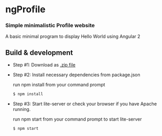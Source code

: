 # ngProfile
### Simple minimalistic Profile website


A basic minimal program to display Hello World using Angular 2

## Build & development
- Step #1: Download as [.zip file](https://github.com/ganesh35/ngProfile/archive/master.zip)
- Step #2: Install necessary dependencies from package.json
    
    run npm install from your command prompt
    ```sh
    $ npm install
    ```

- Step #3: Start lite-server or check your browser if you have Apache running.

    run npm start from your command prompt to start lite-server 
    ```sh
    $ npm start
    ```